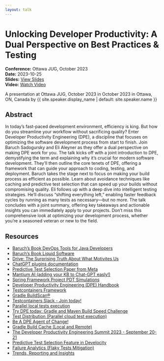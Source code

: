 ```yaml
---
layout: talk
---
```


<!-- Source: https://speaking.jbaru.ch/C8ostF/unlocking-developer-productivity-a-dual-perspective-on-best-practices-testing -->
# Unlocking Developer Productivity: A Dual Perspective on Best Practices & Testing

**Conference:** Ottawa JUG, October 2023  
**Date:** 2023-10-25  
**Slides:** [View Slides](https://drive.google.com/file/d/1ozQ8FjQnbX0_uCfqYqDS7apMk9S7wmYO/view)  
**Video:** [Watch Video](https://www.youtube.com/watch?v=oCy0MTR7CPo)  

A presentation at Ottawa JUG, October 2023 in
                    October 2023 in
                    Ottawa, ON, Canada by 
                    {{ site.speaker.display_name | default: site.speaker.name }}

## Abstract

In today’s fast-paced development environment, efficiency is king. But how do you streamline your workflow without sacrificing quality? Enter Developer Productivity Engineering (DPE), a discipline that focuses on optimizing the software development process from start to finish. Join Baruch Sadogursky and Eli Aleyner as they offer a dual perspective on making DPE work for you.
The talk kicks off with a joint introduction to DPE, demystifying the term and explaining why it’s crucial for modern software development. They’ll then outline the core tenets of DPE, offering a framework that can guide your approach to coding, testing, and deployment.
Baruch takes the stage next to focus on making your build process as efficient as possible. Learn about avoidance techniques like caching and predictive test selection that can speed up your builds without compromising quality.
Eli follows up with a deep dive into intelligent testing strategies. He’ll discuss “shifting everything left,” enabling faster feedback cycles by running as many tests as necessary—but no more.
The talk concludes with a joint summary, offering key takeaways and actionable insights you can immediately apply to your projects. Don’t miss this comprehensive look at optimizing your development process, whether you’re a seasoned veteran or new to the field.

## Resources

- [Baruch’s Book DevOps Tools for Java Developers](https://amzn.to/3OWsgTP)
- [Baruch’s Book Liquid Software](https://amzn.to/47AoDug)
- [Drive: The Surprising Truth About What Motivites Us](https://www.danpink.com/books/drive/)
- [ChatGPT plugins documentation](https://platform.openai.com/docs/plugins/introduction)
- [Predictive Test Selection Paper from Meta](https://research.facebook.com/publications/predictive-test-selection/)
- [Mantium AI (adding your KB to Chat-GPT easly!)](https://mantiumai.com/)
- [Spring Framework Project PDT Simulations](https://ge.spring.io/scans/test-selection?predictive-test-selection.view=simulator&search.timeZoneId=America%2FToronto#)
- [Developer Productivity Engineering (DPE) Handbook](https://gradle.com/developer-productivity-engineering/handbook/)
- [Testcontainers Framework](https://testcontainers.com/)
- [Gradle BuildScan®](https://scans.gradle.com/)
- [Testcontainers Slack - Join today!](https://slack.testcontainers.org/)
- [Parallel local tests execution](https://docs.gradle.org/current/userguide/performance.html#parallel_execution)
- [Try DPE today: Gradle and Maven Build Speed Challenge](https://gradle.com/gradle-and-maven-build-speed-challenge/)
- [Test Distribution (Parallel cloud test execution)](https://gradle.com/gradle-enterprise-solutions/test-distribution/)
- [Be A DPE Agent of Change!](https://gradle.influitive.com/join/00010)
- [Gradle Build Cache (Local and Remote)](https://docs.gradle.org/current/userguide/build_cache.html)
- [The Developer Productivity Engineering Summit 2023 - September 20-21](https://dpesummit.com/)
- [Predictive Test Selection Feature in Develocity](https://gradle.com/gradle-enterprise-solutions/predictive-test-selection/)
- [Failure Analytics (Flaky Tests Mitigation)](https://gradle.com/gradle-enterprise-solutions/failure-analytics/)
- [Trends, Reporting and Insights](https://gradle.com/gradle-enterprise-solutions/management-reporting-and-insights/)
